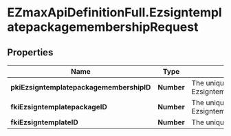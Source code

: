 # EZmaxApiDefinitionFull.EzsigntemplatepackagemembershipRequest

## Properties

Name | Type | Description | Notes
------------ | ------------- | ------------- | -------------
**pkiEzsigntemplatepackagemembershipID** | **Number** | The unique ID of the Ezsigntemplatepackagemembership | [optional] 
**fkiEzsigntemplatepackageID** | **Number** | The unique ID of the Ezsigntemplatepackage | 
**fkiEzsigntemplateID** | **Number** | The unique ID of the Ezsigntemplate | 


